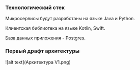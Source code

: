 ### Технологический стек

Микросервисы будут разработаны на языке Java и Python. 

Клиентская библиотека на языке Kotlin, Swift. 

База данных приложения - Postgres. 

### Первый драфт архитектуры

![alt text](Архитектура V1.png)
